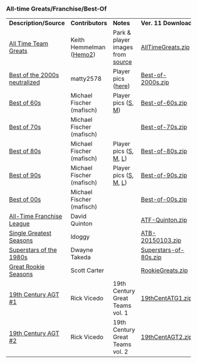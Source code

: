 <h3>All-time Greats/Franchise/Best-Of</h3>
<table class="post_content_table"><tbody><tr><td><strong>Description/Source</strong></td>
<td><strong>Contributors</strong></td>
<td><strong>Notes</strong></td>
<td><strong>Ver. 11 Download</strong></td>
</tr>
<tr><td><a href="http://pie.midco.net/hemmelman/GamesDMB.html" target="_blank" class="postlink" rel="noreferrer">All Time Team Greats</a></td>
<td>Keith Hemmelman (<a href="https://www.tapatalk.com/groups/fansofdmb/updated-my-all-time-team-greats-season-disk-t4574.html" target="_blank" class="postlink" rel="noreferrer">Hemo2</a>)</td>
<td>Park &amp; player images from <a href="http://pie.midco.net/hemmelman/GamesDMB.html#dmb-grts" target="_blank" class="postlink" rel="noreferrer">source</a> </td>
<td><a href="https://github.com/fishinnabarrel/dmb-homebrew/raw/master/Compilations/AllTimeGreats.zip" target="_blank" class="postlink" rel="noreferrer">AllTimeGreats.zip</a></td>
</tr>
<tr><td><a href="https://www.tapatalk.com/groups/fansofdmb/best-of-the-2000-s-neutralized-homebrew-t5082.html" target="_blank" class="postlink" rel="noreferrer">Best of the 2000s neutralized</a></td>
<td>matty2578</td>
<td>Player pics (<a href="https://github.com/fishinnabarrel/dmb-homebrew/raw/master/Extras/Best%20of%202000s%20Pics.zip" target="_blank" class="postlink" rel="noreferrer">here</a>)</td>
<td><a href="https://github.com/fishinnabarrel/dmb-homebrew/raw/master/Compilations/Best-of-2000s.zip" target="_blank" class="postlink" rel="noreferrer">Best-of-2000s.zip</a></td>
</tr>
<tr><td><a href="https://www.tapatalk.com/groups/fansofdmb/viewtopic.php?f=87&amp;t=4303&amp;p=4303#p4303" target="_blank" class="postlink" rel="noreferrer">Best of 60s</a></td>
<td>Michael Fischer (mafisch)</td>
<td>Player pics (<a href="https://github.com/fishinnabarrel/dmb-homebrew/raw/master/Extras/Best%20of%20the%2060s%20Pics%20-%20Small.zip" target="_blank" class="postlink" rel="noreferrer">S</a>, <a href="https://github.com/fishinnabarrel/dmb-homebrew/raw/master/Extras/Best%20of%20the%2060s%20Pics%20-%20Medium.zip" target="_blank" class="postlink" rel="noreferrer">M</a>)</td>
<td><a href="https://github.com/fishinnabarrel/dmb-homebrew/raw/master/Compilations/Best-of-60s.zip" target="_blank" class="postlink" rel="noreferrer">Best-of-60s.zip</a></td>
</tr>
<tr><td><a href="https://www.tapatalk.com/groups/fansofdmb/viewtopic.php?f=87&amp;t=4303&amp;p=4303#p4303" target="_blank" class="postlink" rel="noreferrer">Best of 70s</a></td>
<td>Michael Fischer (mafisch)</td>
<td></td>
<td><a href="https://github.com/fishinnabarrel/dmb-homebrew/raw/master/Compilations/Best-of-70s.zip" target="_blank" class="postlink" rel="noreferrer">Best-of-70s.zip</a></td>
</tr>
<tr><td><a href="https://www.tapatalk.com/groups/fansofdmb/viewtopic.php?f=87&amp;t=4303&amp;p=4303#p4303" target="_blank" class="postlink" rel="noreferrer">Best of 80s</a></td>
<td>Michael Fischer (mafisch)</td>
<td>Player pics (<a href="https://github.com/fishinnabarrel/dmb-homebrew/raw/master/Extras/Best%20of%20the%2080s%20Pics%20-%20Small.zip" target="_blank" class="postlink" rel="noreferrer">S</a>, <a href="https://github.com/fishinnabarrel/dmb-homebrew/raw/master/Extras/Best%20of%20the%2080s%20Pics%20-%20Medium.zip" target="_blank" class="postlink" rel="noreferrer">M</a>, <a href="https://drive.google.com/open?id=0B17KpfVF_UzYamkxc0JLVDJYM1k" target="_blank" class="postlink" rel="noreferrer">L</a>)</td>
<td><a href="https://github.com/fishinnabarrel/dmb-homebrew/raw/master/Compilations/Best-of-80s.zip" target="_blank" class="postlink" rel="noreferrer">Best-of-80s.zip</a></td>
</tr>
<tr><td><a href="https://www.tapatalk.com/groups/fansofdmb/viewtopic.php?f=87&amp;t=4303&amp;p=4303#p4303" target="_blank" class="postlink" rel="noreferrer">Best of 90s</a></td>
<td>Michael Fischer (mafisch)</td>
<td>Player pics (<a href="https://github.com/fishinnabarrel/dmb-homebrew/raw/master/Extras/Best%20of%20the%2090s%20Pics%20-%20Small.zip" target="_blank" class="postlink" rel="noreferrer">S</a>, <a href="https://github.com/fishinnabarrel/dmb-homebrew/raw/master/Extras/Best%20of%20the%2090s%20Pics%20-%20Medium.zip" target="_blank" class="postlink" rel="noreferrer">M</a>, <a href="https://drive.google.com/open?id=0B17KpfVF_UzYamkxc0JLVDJYM1k" target="_blank" class="postlink" rel="noreferrer">L</a>)</td>
<td><a href="https://github.com/fishinnabarrel/dmb-homebrew/raw/master/Compilations/Best-of-90s.zip" target="_blank" class="postlink" rel="noreferrer">Best-of-90s.zip</a></td>
</tr>
<tr><td><a href="https://www.tapatalk.com/groups/fansofdmb/viewtopic.php?f=87&amp;t=4303&amp;p=4303#p4303" target="_blank" class="postlink" rel="noreferrer">Best of 00s</a></td>
<td>Michael Fischer (mafisch)</td>
<td></td>
<td><a href="https://github.com/fishinnabarrel/dmb-homebrew/raw/master/Compilations/Best-of-00s.zip" target="_blank" class="postlink" rel="noreferrer">Best-of-00s.zip</a></td>
</tr>
<tr><td><a href="https://www.tapatalk.com/groups/dmbforum/wow-all-franchise-league-available-free-t2918.html" target="_blank" class="postlink" rel="noreferrer">All-Time Franchise League</a></td>
<td>David Quinton</td>
<td></td>
<td><a href="https://github.com/fishinnabarrel/dmb-homebrew/raw/master/Compilations/ATF-Quinton.zip" target="_blank" class="postlink" rel="noreferrer">ATF-Quinton.zip</a></td>
</tr>
<tr><td><a href="https://www.tapatalk.com/groups/fansofdmb/single-greatest-seasons-disk-t1344-s10.html#p38958" target="_blank" class="postlink" rel="noreferrer">Single Greatest Seasons</a></td>
<td>ldoggy</td>
<td></td>
<td><a href="https://github.com/fishinnabarrel/dmb-homebrew/raw/master/Compilations/ATB-20150103.zip" target="_blank" class="postlink" rel="noreferrer">ATB-20150103.zip</a></td>
</tr>
<tr><td><a href="https://gamespy-archives.quaddicted.com/sites/www.sportplanet.com/sbb/apfas/dbs.htm" target="_blank" class="postlink" rel="noreferrer">Superstars of the 1980s</a></td>
<td>Dwayne Takeda</td>
<td></td>
<td><a href="https://github.com/fishinnabarrel/dmb-homebrew/raw/master/Compilations/Superstars-of-80s.zip" target="_blank" class="postlink" rel="noreferrer">Superstars-of-80s.zip</a></td>
</tr>
<tr><td><a href="https://gamespy-archives.quaddicted.com/sites/www.sportplanet.com/sbb/apfas/dbs.htm" target="_blank" class="postlink" rel="noreferrer">Great Rookie Seasons</a></td>
<td>Scott Carter</td>
<td></td>
<td><a href="https://github.com/fishinnabarrel/dmb-homebrew/raw/master/Compilations/RookieGreats.zip" target="_blank" class="postlink" rel="noreferrer">RookieGreats.zip</a></td>
</tr>
<tr><td><a href="https://gamespy-archives.quaddicted.com/sites/www.sportplanet.com/sbb/apfas/dbs.htm" target="_blank" class="postlink" rel="noreferrer">19th Century AGT #1</a></td>
<td>Rick Vicedo</td>
<td>19th Century Great Teams vol. 1</td>
<td><a href="https://github.com/fishinnabarrel/dmb-homebrew/raw/master/Compilations/19thCentATG1.zip" target="_blank" class="postlink" rel="noreferrer">19thCentATG1.zip</a></td>
</tr>
<tr><td><a href="https://gamespy-archives.quaddicted.com/sites/www.sportplanet.com/sbb/apfas/dbs.htm" target="_blank" class="postlink" rel="noreferrer">19th Century AGT #2</a></td>
<td>Rick Vicedo</td>
<td>19th Century Great Teams vol. 2</td>
<td><a href="https://github.com/fishinnabarrel/dmb-homebrew/raw/master/Compilations/19thCentAGT2.zip" target="_blank" class="postlink" rel="noreferrer">19thCentAGT2.zip</a></td>
</tr>
</tbody></table>